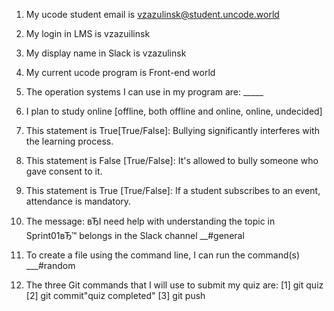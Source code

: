 1. My ucode student email is vzazulinsk@student.uncode.world
2. My login in LMS is vzazuilinsk
3. My display name in Slack is vzazulinsk
4. My current ucode program is Front-end world
5. The operation systems I can use in my program are: _____
6. I plan to study online [offline, both offline and online, online, undecided]

7. This statement is True[True/False]:
    Bullying significantly interferes with the learning process.
8. This statement is False [True/False]:
    It's allowed to bully someone who gave consent to it.
9. This statement is True [True/False]:
    If a student subscribes to an event, attendance is mandatory.

10. The message: вЂI need help with understanding the topic in Sprint01вЂ™
    belongs in the Slack channel __#general


12. To create a file using the command line, I can run the command(s) ___#random


14. The three Git commands that I will use to submit my quiz are:
        [1] git quiz
        [2] git commit"quiz completed"
        [3] git push
